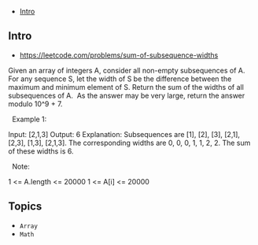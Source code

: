 - [Intro](#intro)

## Intro

- https://leetcode.com/problems/sum-of-subsequence-widths

Given an array of integers A, consider all non-empty subsequences of A.
For any sequence S, let the width of S be the difference between the maximum and minimum element of S.
Return the sum of the widths of all subsequences of A. 
As the answer may be very large, return the answer modulo 10^9 + 7.

 
Example 1:

Input: [2,1,3]
Output: 6
Explanation:
Subsequences are [1], [2], [3], [2,1], [2,3], [1,3], [2,1,3].
The corresponding widths are 0, 0, 0, 1, 1, 2, 2.
The sum of these widths is 6.

 
Note:

1 <= A.length <= 20000
1 <= A[i] <= 20000




## Topics

- `Array`
- `Math`


